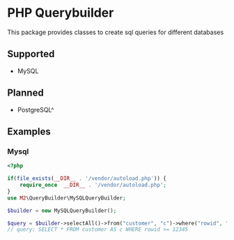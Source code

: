# PHP Querybuilder
This package provides classes to create sql queries for different databases

## Supported
- MySQL

## Planned
- PostgreSQL^



## Examples

### Mysql

```php
<?php

if(file_exists(__DIR__ . '/vendor/autoload.php')) {
    require_once  __DIR__ . '/vendor/autoload.php';
}
use M2\QueryBuilder\MySQLQueryBuilder;

$builder = new MySQLQueryBuilder();

$query = $builder->selectAll()->from("customer", "c")->where("rowid", ">=", "12345");
// query: SELECT * FROM customer AS c WHERE rowid >= 12345
```